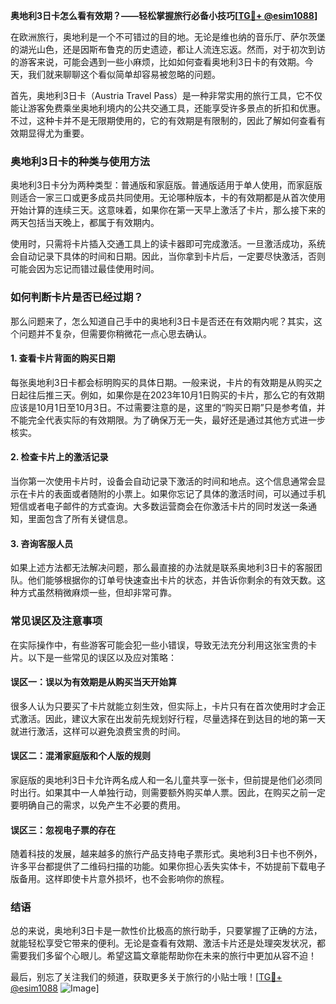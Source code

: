 **奥地利3日卡怎么看有效期？——轻松掌握旅行必备小技巧[[TG💪+ @esim1088](https://t.me/s/esim1088)]**

在欧洲旅行，奥地利是一个不可错过的目的地。无论是维也纳的音乐厅、萨尔茨堡的湖光山色，还是因斯布鲁克的历史遗迹，都让人流连忘返。然而，对于初次到访的游客来说，可能会遇到一些小麻烦，比如如何查看奥地利3日卡的有效期。今天，我们就来聊聊这个看似简单却容易被忽略的问题。

首先，奥地利3日卡（Austria Travel Pass）是一种非常实用的旅行工具，它不仅能让游客免费乘坐奥地利境内的公共交通工具，还能享受许多景点的折扣和优惠。不过，这种卡并不是无限期使用的，它的有效期是有限制的，因此了解如何查看有效期显得尤为重要。

### **奥地利3日卡的种类与使用方法**

奥地利3日卡分为两种类型：普通版和家庭版。普通版适用于单人使用，而家庭版则适合一家三口或更多成员共同使用。无论哪种版本，卡的有效期都是从首次使用开始计算的连续三天。这意味着，如果你在第一天早上激活了卡片，那么接下来的两天包括当天晚上，都属于有效期内。

使用时，只需将卡片插入交通工具上的读卡器即可完成激活。一旦激活成功，系统会自动记录下具体的时间和日期。因此，当你拿到卡片后，一定要尽快激活，否则可能会因为忘记而错过最佳使用时间。

### **如何判断卡片是否已经过期？**

那么问题来了，怎么知道自己手中的奥地利3日卡是否还在有效期内呢？其实，这个问题并不复杂，但需要你稍微花一点心思去确认。

#### **1. 查看卡片背面的购买日期**
每张奥地利3日卡都会标明购买的具体日期。一般来说，卡片的有效期是从购买之日起往后推三天。例如，如果你是在2023年10月1日购买的卡片，那么它的有效期应该是10月1日至10月3日。不过需要注意的是，这里的“购买日期”只是参考值，并不能完全代表实际的有效期限。为了确保万无一失，最好还是通过其他方式进一步核实。

#### **2. 检查卡片上的激活记录**
当你第一次使用卡片时，设备会自动记录下激活的时间和地点。这个信息通常会显示在卡片的表面或者随附的小票上。如果你忘记了具体的激活时间，可以通过手机短信或者电子邮件的方式查询。大多数运营商会在你激活卡片的同时发送一条通知，里面包含了所有关键信息。

#### **3. 咨询客服人员**
如果上述方法都无法解决问题，那么最直接的办法就是联系奥地利3日卡的客服团队。他们能够根据你的订单号快速查出卡片的状态，并告诉你剩余的有效天数。这种方式虽然稍微麻烦一些，但却非常可靠。

### **常见误区及注意事项**

在实际操作中，有些游客可能会犯一些小错误，导致无法充分利用这张宝贵的卡片。以下是一些常见的误区以及应对策略：

#### **误区一：误以为有效期是从购买当天开始算**
很多人认为只要买了卡片就能立刻生效，但实际上，卡片只有在首次使用时才会正式激活。因此，建议大家在出发前先规划好行程，尽量选择在到达目的地的第一天就进行激活，这样可以避免浪费宝贵的时间。

#### **误区二：混淆家庭版和个人版的规则**
家庭版的奥地利3日卡允许两名成人和一名儿童共享一张卡，但前提是他们必须同时出行。如果其中一人单独行动，则需要额外购买单人票。因此，在购买之前一定要明确自己的需求，以免产生不必要的费用。

#### **误区三：忽视电子票的存在**
随着科技的发展，越来越多的旅行产品支持电子票形式。奥地利3日卡也不例外，许多平台都提供了二维码扫描的功能。如果你担心丢失实体卡，不妨提前下载电子版备用。这样即使卡片意外损坏，也不会影响你的旅程。

### **结语**

总的来说，奥地利3日卡是一款性价比极高的旅行助手，只要掌握了正确的方法，就能轻松享受它带来的便利。无论是查看有效期、激活卡片还是处理突发状况，都需要我们多留个心眼儿。希望这篇文章能帮助你在未来的旅行中更加从容不迫！

最后，别忘了关注我们的频道，获取更多关于旅行的小贴士哦！[[TG💪+ @esim1088](https://t.me/s/esim1088) ![Image](https://i.postimg.cc/4NQfJmqS/Snipaste-2025-05-13-00-14-12.png)]